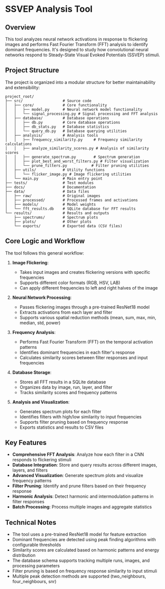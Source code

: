 # SSVEP Analysis Tool

## Overview

This tool analyzes neural network activations in response to flickering images and performs Fast Fourier Transform (FFT) analysis to identify dominant frequencies. It's designed to study how convolutional neural networks respond to Steady-State Visual Evoked Potentials (SSVEP) stimuli.

## Project Structure

The project is organized into a modular structure for better maintainability and extensibility:

```
project_root/
├── src/                  # Source code
│   ├── core/             # Core functionality
│   │   ├── model.py      # Neural network model functionality
│   │   └── signal_processing.py # Signal processing and FFT analysis
│   ├── database/         # Database operations
│   │   ├── db.py         # Core database operations
│   │   ├── db_stats.py   # Database statistics
│   │   └── query_db.py   # Database querying utilities
│   ├── analysis/         # Analysis tools
│   │   ├── frequency_similarity.py     # Frequency similarity calculations
│   │   ├── analyze_similarity_scores.py # Analysis of similarity scores
│   │   ├── generate_spectrum.py        # Spectrum generation
│   │   ├── plot_best_and_worst_filters.py # Filter visualization
│   │   └── prune_filters.py           # Filter pruning utilities
│   ├── utils/            # Utility functions
│   │   └── flicker_image.py # Image flickering utilities
│   └── main.py           # Main entry point
├── tests/                # Test modules
├── docs/                 # Documentation
├── data/                 # Data files
│   ├── raw/              # Original images
│   ├── processed/        # Processed frames and activations
│   ├── models/           # Model weights
│   └── fft_results.db    # SQLite database for FFT results
└── results/              # Results and outputs
    ├── spectrums/        # Spectrum plots
    ├── plots/            # Other plots
    └── exports/          # Exported data (CSV files)
```

## Core Logic and Workflow

The tool follows this general workflow:

1. **Image Flickering**:
   - Takes input images and creates flickering versions with specific frequencies
   - Supports different color formats (RGB, HSV, LAB)
   - Can apply different frequencies to left and right halves of the image

2. **Neural Network Processing**:
   - Passes flickering images through a pre-trained ResNet18 model
   - Extracts activations from each layer and filter
   - Supports various spatial reduction methods (mean, sum, max, min, median, std, power)

3. **Frequency Analysis**:
   - Performs Fast Fourier Transform (FFT) on the temporal activation patterns
   - Identifies dominant frequencies in each filter's response
   - Calculates similarity scores between filter responses and input frequencies

4. **Database Storage**:
   - Stores all FFT results in a SQLite database
   - Organizes data by image, run, layer, and filter
   - Tracks similarity scores and frequency patterns

5. **Analysis and Visualization**:
   - Generates spectrum plots for each filter
   - Identifies filters with high/low similarity to input frequencies
   - Supports filter pruning based on frequency response
   - Exports statistics and results to CSV files

## Key Features

- **Comprehensive FFT Analysis**: Analyze how each filter in a CNN responds to flickering stimuli
- **Database Integration**: Store and query results across different images, layers, and filters
- **Advanced Visualization**: Generate spectrum plots and visualize frequency patterns
- **Filter Pruning**: Identify and prune filters based on their frequency response
- **Harmonic Analysis**: Detect harmonic and intermodulation patterns in filter responses
- **Batch Processing**: Process multiple images and aggregate statistics

## Technical Notes

- The tool uses a pre-trained ResNet18 model for feature extraction
- Dominant frequencies are detected using peak finding algorithms with configurable thresholds
- Similarity scores are calculated based on harmonic patterns and energy distribution
- The database schema supports tracking multiple runs, images, and processing parameters
- Filter pruning is based on frequency response similarity to input stimuli
- Multiple peak detection methods are supported (two_neighbours, four_neighbours, snr)
